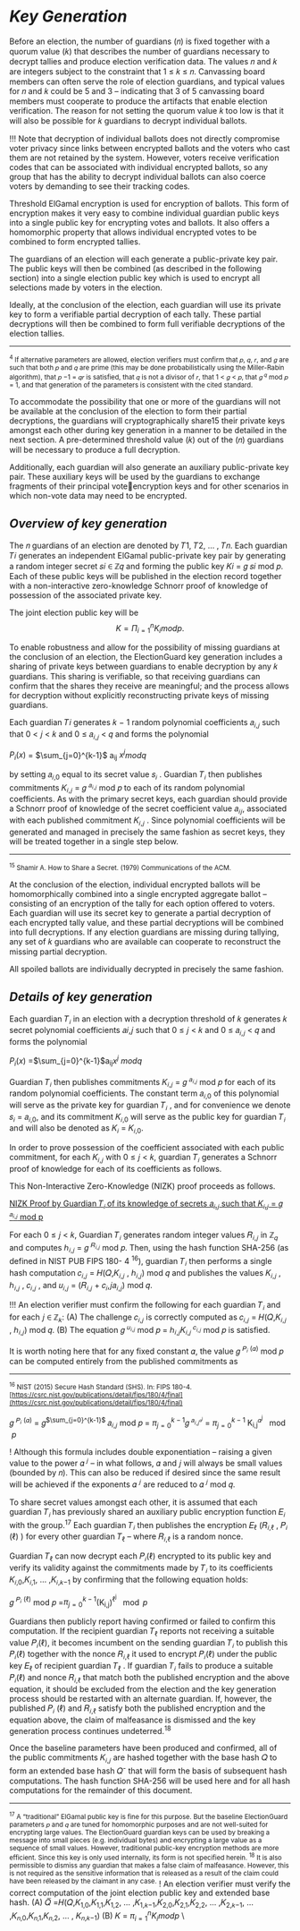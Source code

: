  
# *Key Generation*

 Before an election, the number of guardians (𝑛) is fixed together with a quorum value (𝑘) that describes the number of guardians necessary to decrypt tallies and produce election verification data. The values 𝑛 and 𝑘 are integers subject to the constraint that 1 ≤ 𝑘 ≤ 𝑛. Canvassing board members can often serve the role of election guardians, and typical values for 𝑛 and 𝑘 could be 5 and 3 – indicating that 3 of 5 canvassing board members must cooperate to produce the artifacts that enable election verification. The reason for not setting the quorum value 𝑘 too low is that it will also be possible for 𝑘 guardians to decrypt individual ballots.
 
!!! 
Note that decryption of individual ballots does not directly compromise voter privacy since links between encrypted ballots and the voters who cast them are not retained by the system. However, voters receive verification codes that can be associated with individual encrypted ballots, so any group that has the ability to decrypt individual ballots can also coerce voters by demanding to see their tracking codes.

Threshold ElGamal encryption is used for encryption of ballots. This form of encryption makes it very easy to combine individual guardian public keys into a single public key for encrypting votes and ballots. It also offers a homomorphic property that allows individual encrypted votes to be combined to form encrypted tallies. 

The guardians of an election will each generate a public-private key pair. The public keys will then be combined (as described in the following section) into a single election public key which is used to encrypt all selections made by voters in the election.

 Ideally, at the conclusion of the election, each guardian will use its private key to form a verifiable partial decryption of each tally. These partial decryptions will then be combined to form full verifiable decryptions of the election tallies.

---
<sup><sup>4</sup> If alternative parameters are allowed, election verifiers must confirm that 𝑝, 𝑞, 𝑟, and 𝑔 are such that both 𝑝 and 𝑞 are prime (this may be done probabilistically using the Miller-Rabin algorithm), that 𝑝 −1 = 𝑞𝑟 is satisfied, that 𝑞 is not a divisor of 𝑟, that 1 < 𝑔 < 𝑝, that 𝑔<sup> 𝑞</sup> mod 𝑝 = 1, and that generation of the parameters is consistent with the cited standard.</sup>

To accommodate the possibility that one or more of the guardians will not be available at the conclusion of the election to form their partial decryptions, the guardians will cryptographically share15 their private keys amongst each other during key generation in a manner to be detailed in the next section. A pre-determined threshold value (𝑘) out of the (𝑛) guardians will be necessary to produce a full decryption. 

Additionally, each guardian will also generate an auxiliary public-private key pair. These auxiliary keys will be used by the guardians to exchange fragments of their principal voteencryption keys and for other scenarios in which non-vote data may need to be encrypted.

## *Overview of key generation*
The 𝑛 guardians of an election are denoted by 𝑇1, 𝑇2, … , 𝑇𝑛. Each guardian 𝑇𝑖 generates an independent ElGamal public-private key pair by generating a random integer secret 𝑠𝑖 ∈ ℤ𝑞 and forming the public key 𝐾𝑖 = 𝑔 𝑠𝑖 mod 𝑝. Each of these public keys will be published in the election record together with a non-interactive zero-knowledge Schnorr proof of knowledge of possession of the associated private key.

The joint election public key will be
$$
K= \Pi_{i=1}^{n} K_i mod  p.
$$
 

 To enable robustness and allow for the possibility of missing guardians at the conclusion of an election, the ElectionGuard key generation includes a sharing of private keys between guardians to enable decryption by any 𝑘 guardians. This sharing is verifiable, so that receiving guardians can confirm that the shares they receive are meaningful; and the process allows for decryption without explicitly reconstructing private keys of missing guardians.

Each guardian 𝑇𝑖 generates 𝑘 − 1 random polynomial coefficients 𝑎<sub>𝑖,𝑗</sub> such that 0 < 𝑗 < 𝑘 and 0 ≤ 𝑎<sub>𝑖,𝑗</sub>  < 𝑞 and forms the polynomial


$P_i(x)$ =  $\sum_{j=0}^{k-1}$ a<sub>ij</sub> $x^j$$mod  q$
 


by setting 𝑎<sub>𝑖,0</sub> equal to its secret value 𝑠<sub>𝑖</sub> . Guardian 𝑇<sub>𝑖</sub> then publishes commitments 𝐾<sub>𝑖,𝑗</sub> = 𝑔 <sup>𝑎<sub>𝑖,𝑗</sub></sup> mod 𝑝 to each of its random polynomial coefficients. As with the primary secret keys, each guardian should provide a Schnorr proof of knowledge of the secret coefficient value 𝑎<sub>𝑖𝑗</sub>, associated with each published commitment 𝐾<sub>𝑖,𝑗</sub> . Since polynomial coefficients will be generated and managed in precisely the same fashion as secret keys, they will be treated together in a single step below.

---
<sup><sup>15</sup> Shamir A. How to Share a Secret. (1979) Communications of the ACM.</sup>

At the conclusion of the election, individual encrypted ballots will be homomorphically combined into a single encrypted aggregate ballot – consisting of an encryption of the tally for each option offered to voters. Each guardian will use its secret key to generate a partial decryption of each encrypted tally value, and these partial decryptions will be combined into full decryptions. If any election guardians are missing during tallying, any set of 𝑘 guardians who are available can cooperate to reconstruct the missing partial decryption.

 All spoiled ballots are individually decrypted in precisely the same fashion.

## *Details of key generation*
 
Each guardian 𝑇<sub>𝑖</sub> in an election with a decryption threshold of 𝑘 generates 𝑘 secret polynomial coefficients 𝑎𝑖,𝑗 such that 0 ≤ 𝑗 < 𝑘 and 0 ≤ 𝑎<sub>𝑖,𝑗</sub> < 𝑞 and forms the polynomial

$P_i(x)$ =$\sum_{j=0}^{k-1}$a<sub>ij</sub>$x^j$ $mod q$
 

Guardian 𝑇<sub>𝑖</sub> then publishes commitments 𝐾<sub>𝑖,𝑗</sub> = 𝑔 <sup>𝑎<sub>𝑖,𝑗<sub></sup> mod 𝑝 for each of its random polynomial coefficients. The constant term 𝑎<sub>𝑖,0</sub> of this polynomial will serve as the private key for guardian 𝑇<sub>𝑖</sub> , and for convenience we denote 𝑠<sub>𝑖</sub> = 𝑎<sub>𝑖,0</sub>, and its commitment 𝐾<sub>𝑖,0</sub> will serve as the public key for guardian 𝑇<sub>𝑖</sub>  and will also be denoted as 𝐾<sub>𝑖</sub> = 𝐾<sub>𝑖,0</sub>.

 In order to prove possession of the coefficient associated with each public commitment, for each 𝐾<sub>𝑖,𝑗</sub> with 0 ≤ 𝑗 < 𝑘, guardian 𝑇<sub>𝑖</sub> generates a Schnorr proof of knowledge for each of its coefficients as follows.

This Non-Interactive Zero-Knowledge (NIZK) proof proceeds as follows.

<u>NIZK Proof by Guardian 𝑇<sub>𝑖 </sub> of its knowledge of secrets 𝑎<sub>𝑖,𝑗</sub>  such that 𝐾<sub>𝑖,𝑗</sub> = 𝑔 <sup>𝑎<sub>𝑖,𝑗</sub></sup> mod p</u>

For each 0 ≤ 𝑗 < 𝑘, Guardian 𝑇<sub>𝑖</sub> generates random integer values 𝑅<sub>𝑖,𝑗</sub> in ℤ<sub>𝑞</sub> and computes ℎ<sub>𝑖,𝑗</sub> = 𝑔 <sup>𝑅<sub>𝑖,𝑗</sub></sup> mod 𝑝. Then, using the hash function SHA-256 (as defined in NIST PUB FIPS 180- 4 <sup>16</sup>), guardian 𝑇<sub>𝑖</sub> then performs a single hash computation 𝑐<sub>𝑖,𝑗</sub> = 𝐻(𝑄,𝐾<sub>𝑖,𝑗</sub> , ℎ<sub>𝑖,𝑗</sub>) mod 𝑞 and publishes the values 𝐾<sub>𝑖,𝑗</sub> , ℎ<sub>𝑖,𝑗</sub> , 𝑐<sub>𝑖,𝑗</sub> , and 𝑢<sub>𝑖,𝑗</sub> = (𝑅<sub>𝑖,𝑗</sub> + 𝑐<sub>𝑖</sub>,𝑗𝑎<sub>𝑖,𝑗</sub>) mod 𝑞.

!!!
An election verifier must confirm the following for each guardian 𝑇<sub>𝑖</sub> and for each 𝑗 ∈ ℤ<sub>𝑘</sub>: 
(A) The challenge 𝑐<sub>𝑖,𝑗</sub> is correctly computed as 𝑐<sub>𝑖,𝑗</sub> = 𝐻(𝑄,𝐾<sub>𝑖,𝑗</sub> , ℎ<sub>𝑖,𝑗</sub>) mod 𝑞. 
(B) The equation 𝑔 <sup>𝑢<sub>𝑖,𝑗</sub></sup> mod 𝑝 = ℎ<sub>𝑖,𝑗</sub>𝐾<sub>𝑖,𝑗</sub><sup> 𝑐<sub>𝑖,𝑗<sub></sup> mod 𝑝 is satisfied.

It is worth noting here that for any fixed constant 𝛼, the value 𝑔 <sup>𝑃<sub>𝑖</sub> (𝛼)</sup> mod 𝑝 can be computed entirely from the published commitments as

---
<sup><sup>16</sup> NIST (2015) Secure Hash Standard (SHS). In: FIPS 180-4. [https://csrc.nist.gov/publications/detail/fips/180/4/final](https://csrc.nist.gov/publications/detail/fips/180/4/final)</sup>


 
𝑔 <sup>𝑃<sub>𝑖</sub> (𝛼)</sup> = 𝑔<sup>$\sum_{j=0}^{k-1}$ </sup>𝑎<sub>𝑖,𝑗</sub>   mod 𝑝 = $\pi_{j=0}^{k-1}$𝑔<sup> 𝑎<sub>𝑖,𝑗<sup>𝛼<sup>j</sup></sup><sub></sup> = 
$\pi_{j=0}^{k-1}$ K<sub>i,j</sub><sup>𝛼<sup>j</sup></sup> $\mod p$
 



 

!
Although this formula includes double exponentiation – raising a given value to the power 𝛼<sup> 𝑗</sup> – in what follows, 𝛼 and 𝑗 will always be small values (bounded by 𝑛). This can also be reduced if desired since the same result will be achieved if the exponents 𝛼 <sup>𝑗</sup> are reduced to 𝛼<sup> 𝑗</sup> mod 𝑞.


To share secret values amongst each other, it is assumed that each guardian 𝑇<sub>𝑖 </sub>has previously shared an auxiliary public encryption function 𝐸<sub>𝑖</sub> with the group.<sup>17</sup> Each guardian 𝑇<sub>𝑖</sub> then publishes the encryption 𝐸<sub>ℓ</sub> (𝑅<sub>𝑖,ℓ</sub> , 𝑃<sub>𝑖</sub> (ℓ) ) for every other guardian 𝑇<sub>ℓ</sub> – where 𝑅<sub>𝑖,ℓ</sub> is a random nonce. 

Guardian 𝑇<sub>ℓ</sub> can now decrypt each 𝑃<sub>𝑖</sub>(ℓ) encrypted to its public key and verify its validity against the commitments made by 𝑇<sub>𝑖</sub> to its coefficients 𝐾<sub>𝑖,0</sub>,𝐾<sub>𝑖,1</sub>, … ,𝐾<sub>𝑖,𝑘−1</sub> by confirming that the following equation holds:

𝑔 <sup>𝑃<sub>𝑖</sub> (ℓ)</sup> mod 𝑝 =$\pi_{j=0}^{k-1}$(K<sub>i,j</sub>)<sup>ℓ<sup>j</sup></sup> $\mod p$

Guardians then publicly report having confirmed or failed to confirm this computation. If the recipient guardian 𝑇<sub>ℓ</sub> reports not receiving a suitable value 𝑃<sub>𝑖</sub>(ℓ), it becomes incumbent on the sending guardian 𝑇<sub>𝑖</sub> to publish this 𝑃<sub>𝑖</sub>(ℓ) together with the nonce 𝑅<sub>𝑖,ℓ</sub> it used to encrypt 𝑃<sub>𝑖</sub>(ℓ) under the public key 𝐸<sub>ℓ</sub> of recipient guardian 𝑇<sub>ℓ</sub> . If guardian 𝑇<sub>𝑖</sub> fails to produce a suitable 𝑃<sub>𝑖</sub>(ℓ) and nonce 𝑅<sub>𝑖,ℓ</sub> that match both the published encryption and the above equation, it should be excluded from the election and the key generation process should be restarted with an alternate guardian. If, however, the published 𝑃<sub>𝑖</sub> (ℓ) and 𝑅<sub>𝑖,ℓ</sub> satisfy both the published encryption and the equation above, the claim of malfeasance is dismissed and the key generation process continues undeterred.<sup>18</sup>

 Once the baseline parameters have been produced and confirmed, all of the public commitments 𝐾<sub>𝑖,𝑗</sub> are hashed together with the base hash 𝑄 to form an extended base hash 𝑄<sup>-</sup> that will form the basis of subsequent hash computations. The hash function SHA-256 will be used here and for all hash computations for the remainder of this document.

---
<sup><sup>17</sup> A “traditional” ElGamal public key is fine for this purpose. But the baseline ElectionGuard parameters 𝑝 and 𝑞 are tuned for homomorphic purposes and are not well-suited for encrypting large values. The ElectionGuard guardian keys can be used by breaking a message into small pieces (e.g. individual bytes) and encrypting a large value as a sequence of small values. However, traditional public-key encryption methods are more efficient. Since this key is only used internally, its form is not specified herein. 
<sup>18</sup> It is also permissible to dismiss any guardian that makes a false claim of malfeasance. However, this is not required as the sensitive information that is released as a result of the claim could have been released by the claimant in any case.</sup>
<sub>
</sub>
!
An election verifier must verify the correct computation of the joint election public key and extended base hash.
 (A) 𝑄̅ =𝐻(𝑄,𝐾<sub>1,0</sub>,𝐾<sub>1,1</sub>,𝐾<sub>1,2</sub>, … ,𝐾<sub>1,𝑘−1</sub>,𝐾<sub>2,0</sub>,𝐾<sub>2,1</sub>,𝐾<sub>2,2</sub>, … ,𝐾<sub>2,𝑘−1</sub>, … ,𝐾<sub>𝑛,0</sub>,𝐾<sub>𝑛,1</sub>,𝐾<sub>𝑛,2</sub>, … , 𝐾<sub>𝑛,𝑘−1</sub>) 
 (B) 𝐾 = $\pi_{i=1}^{n}K_imod p$ \